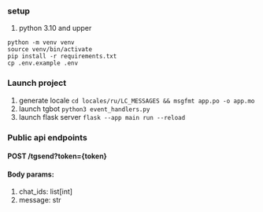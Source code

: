 ### setup
1) python 3.10 and upper

```commandline
python -m venv venv
source venv/bin/activate
pip install -r requirements.txt
cp .env.example .env
```

### Launch project
1) generate locale `cd locales/ru/LC_MESSAGES && msgfmt app.po -o app.mo`
2) launch tgbot `python3 event_handlers.py`
3) launch flask server `flask --app main run --reload`

### Public api endpoints

#### POST /tgsend?token={token}
#### Body params:
1) chat_ids: list[int]
2) message: str
